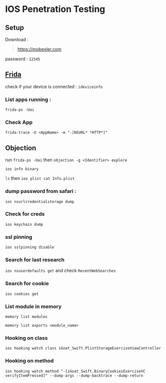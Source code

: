 # IOS Penetration Testing

## **Setup**

Download : 

>https://mobexler.com

password : `12345`

## [Frida](https://github.com/frida)

check if your device is connected : `ideviceinfo`

### List apps running :

`frida-ps -Uai`


### Check App 

`frida-trace -U <AppName> -m "-[NSURL* *HTTP*]"`


## Objection 

run `frida-ps -Uai` then `objection -g <Identifier> explore`


`ios info binary`


`ls` then `ios plist cat Info.plist`


### dump password from safari :

`ios nsurlcredentialstorage dump`

### Check for creds

`ios keychain dump`

### ssl pinning

`ios sslpinning disable`


### Search for last research 

`ios nsuserdefaults get` and check `RecentWebSearches` 


### Search for cookie 

`ios cookies get`
### List module in memory

`memory list modules`

`memory list exports <module_name>`


### Hooking on class


`ios hooking watch class iGoat_Swift.PlistStorageExerciseViewController`


### Hooking on method

`ios hooking watch method "-[iGoat_Swift.BinaryCookiesExerciseVC verifyItemPressed]" --dump-args --dump-backtrace --dump-return`
